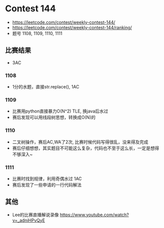 # Contest 144
- https://leetcode.com/contest/weekly-contest-144/
- https://leetcode.com/contest/weekly-contest-144/ranking/
- 题号 1108, 1109, 1110, 1111

## 比赛结果
- 3AC

### 1108
- 1分的水题，直接str.replace(), 1AC

### 1109
- 比赛用python直接暴力O(N^2) TLE, 换java后水过
- 赛后发现可以用线段树思想，转换成O(N)的

### 1110
- 二叉树操作，赛后AC,WA了2次, 比赛时候代码写得很乱，没来得及完成
- 赛后仔细想想，其实题目不可能这么复杂，代码也不至于这么长，一定是想得不够深入~

### 1111
- 比赛时找到规律，利用奇偶水过 1AC
- 赛后发现了一些申请的一行代码解法

## 其他
- Lee的比赛直播解说录像 https://www.youtube.com/watch?v=_adniHPvQyE